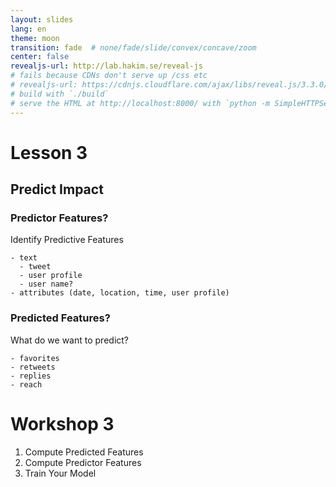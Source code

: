 ```yaml
---
layout: slides
lang: en
theme: moon
transition: fade  # none/fade/slide/convex/concave/zoom
center: false
revealjs-url: http://lab.hakim.se/reveal-js
# fails because CDNs don't serve up /css etc
# revealjs-url: https://cdnjs.cloudflare.com/ajax/libs/reveal.js/3.3.0/js/reveal.min.js
# build with `./build`
# serve the HTML at http://localhost:8000/ with `python -m SimpleHTTPServer`
---
```


# Lesson 3

## Predict Impact

### Predict**or** Features?

Identify Predictive Features

    - text
      - tweet
      - user profile
      - user name?
    - attributes (date, location, time, user profile)


### Predict**ed** Features?

What do we want to predict?

    - favorites
    - retweets
    - replies
    - reach 

# Workshop 3

1. Compute Predicted Features
2. Compute Predictor Features
3. Train Your Model




